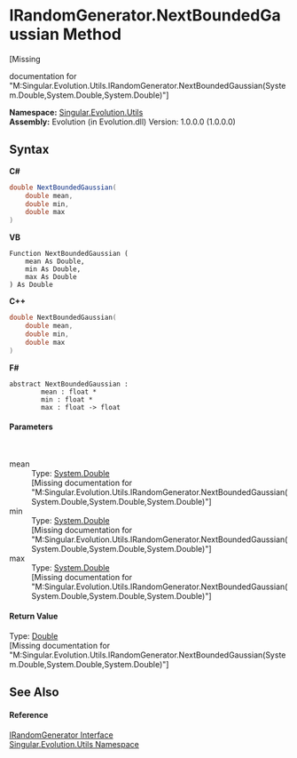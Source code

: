 # IRandomGenerator.NextBoundedGaussian Method 
 

\[Missing <summary> documentation for "M:Singular.Evolution.Utils.IRandomGenerator.NextBoundedGaussian(System.Double,System.Double,System.Double)"\]

**Namespace:**&nbsp;<a href="bb7b030e-87d6-8095-f2c6-b0b821b0d323">Singular.Evolution.Utils</a><br />**Assembly:**&nbsp;Evolution (in Evolution.dll) Version: 1.0.0.0 (1.0.0.0)

## Syntax

**C#**<br />
``` C#
double NextBoundedGaussian(
	double mean,
	double min,
	double max
)
```

**VB**<br />
``` VB
Function NextBoundedGaussian ( 
	mean As Double,
	min As Double,
	max As Double
) As Double
```

**C++**<br />
``` C++
double NextBoundedGaussian(
	double mean, 
	double min, 
	double max
)
```

**F#**<br />
``` F#
abstract NextBoundedGaussian : 
        mean : float * 
        min : float * 
        max : float -> float 

```


#### Parameters
&nbsp;<dl><dt>mean</dt><dd>Type: <a href="http://msdn2.microsoft.com/en-us/library/643eft0t" target="_blank">System.Double</a><br />\[Missing <param name="mean"/> documentation for "M:Singular.Evolution.Utils.IRandomGenerator.NextBoundedGaussian(System.Double,System.Double,System.Double)"\]</dd><dt>min</dt><dd>Type: <a href="http://msdn2.microsoft.com/en-us/library/643eft0t" target="_blank">System.Double</a><br />\[Missing <param name="min"/> documentation for "M:Singular.Evolution.Utils.IRandomGenerator.NextBoundedGaussian(System.Double,System.Double,System.Double)"\]</dd><dt>max</dt><dd>Type: <a href="http://msdn2.microsoft.com/en-us/library/643eft0t" target="_blank">System.Double</a><br />\[Missing <param name="max"/> documentation for "M:Singular.Evolution.Utils.IRandomGenerator.NextBoundedGaussian(System.Double,System.Double,System.Double)"\]</dd></dl>

#### Return Value
Type: <a href="http://msdn2.microsoft.com/en-us/library/643eft0t" target="_blank">Double</a><br />\[Missing <returns> documentation for "M:Singular.Evolution.Utils.IRandomGenerator.NextBoundedGaussian(System.Double,System.Double,System.Double)"\]

## See Also


#### Reference
<a href="1a505df9-17bd-2b3c-3904-6599504965ae">IRandomGenerator Interface</a><br /><a href="bb7b030e-87d6-8095-f2c6-b0b821b0d323">Singular.Evolution.Utils Namespace</a><br />